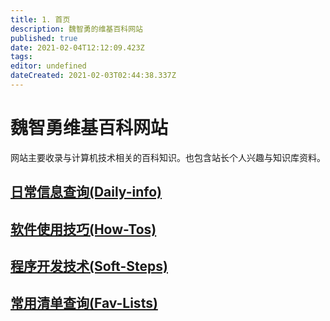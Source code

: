 ```yaml
---
title: 1. 首页
description: 魏智勇的维基百科网站
published: true
date: 2021-02-04T12:12:09.423Z
tags: 
editor: undefined
dateCreated: 2021-02-03T02:44:38.337Z
---
```


# 魏智勇维基百科网站
网站主要收录与计算机技术相关的百科知识。也包含站长个人兴趣与知识库资料。

## [日常信息查询(Daily-info)](/daily-information)

## [软件使用技巧(How-Tos)](/software-howtos)

## [程序开发技术(Soft-Steps)](/software-steps)

## [常用清单查询(Fav-Lists)](/fav-lists)




